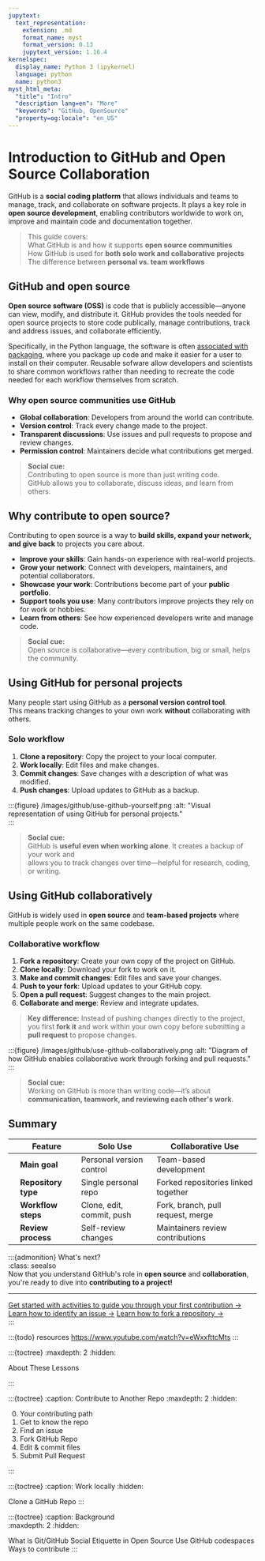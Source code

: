 ```yaml
---
jupytext:
  text_representation:
    extension: .md
    format_name: myst
    format_version: 0.13
    jupytext_version: 1.16.4
kernelspec:
  display_name: Python 3 (ipykernel)
  language: python
  name: python3
myst_html_meta:
  "title": "Intro"
  "description lang=en": "More"
  "keywords": "GitHub, OpenSource"
  "property=og:locale": "en_US"
---
```


# Introduction to GitHub and Open Source Collaboration  

GitHub is a **social coding platform** that allows individuals and teams to manage, track, and collaborate on software projects. It plays a key role in **open source development**, enabling contributors worldwide to work on, improve and maintain code and documentation together.  

> This guide covers:  
> <i class="fa-solid fa-circle-check" style="color: #81c0aa;"></i> What GitHub is and how it supports **open source communities**  
> <i class="fa-solid fa-circle-check" style="color: #81c0aa;"></i> How GitHub is used for **both solo work and collaborative projects**  
> <i class="fa-solid fa-circle-check" style="color: #81c0aa;"></i> The difference between **personal vs. team workflows**  

## GitHub and open source  

**Open source software (OSS)** is code that is publicly accessible—anyone can view, modify, and distribute it. GitHub provides the tools needed for open source projects to store code publically, manage contributions, track and address issues, and collaborate efficiently.

Specifically, in the Python language, the software is often [associated with packaging](https://www.pyopensci.org/python-package-guide/tutorials/intro.html), where you package up code and make it easier for a user to install on their computer. Reusable sofware allow developers and scientists to share common workflows rather than needing to recreate the code needed for each workflow themselves from scratch.

### Why open source communities use GitHub  

- **<i class="fa-solid fa-globe" style="color: #81c0aa;"></i> Global collaboration**: Developers from around the world can contribute.  
- **<i class="fa-solid fa-code-branch" style="color: #81c0aa;"></i> Version control**: Track every change made to the project.  
- **<i class="fa-solid fa-comments" style="color: #81c0aa;"></i> Transparent discussions**: Use issues and pull requests to propose and review changes.  
- **<i class="fa-solid fa-shield-halved" style="color: #81c0aa;"></i> Permission control**: Maintainers decide what contributions get merged.  

> **<i class="fa-solid fa-handshake-angle" style="color: #81c0aa;"></i> Social cue:**  
> Contributing to open source is more than just writing code.  
> GitHub allows you to collaborate, discuss ideas, and learn from others.  

## Why contribute to open source?  

Contributing to open source is a way to **build skills, expand your network, and give back** to projects you care about.  

- **Improve your skills**: Gain hands-on experience with real-world projects.  
- **Grow your network**: Connect with developers, maintainers, and potential collaborators.  
- **Showcase your work**: Contributions become part of your **public portfolio**.  
- **Support tools you use**: Many contributors improve projects they rely on for work or hobbies.  
- **Learn from others**: See how experienced developers write and manage code.  

> **<i class="fa-solid fa-handshake" style="color: #81c0aa;"></i> Social cue:**  
> Open source is collaborative—every contribution, big or small, helps the community.  

## Using GitHub for personal projects  

Many people start using GitHub as a **personal version control tool**.  
This means tracking changes to your own work **without** collaborating with others.  

### Solo workflow  

1. **<i class="fa-solid fa-download" style="color: #81c0aa;"></i> Clone a repository**: Copy the project to your local computer.  
2. **<i class="fa-solid fa-edit" style="color: #81c0aa;"></i> Work locally**: Edit files and make changes.  
3. **<i class="fa-solid fa-save" style="color: #81c0aa;"></i> Commit changes**: Save changes with a description of what was modified.  
4. **<i class="fa-solid fa-upload" style="color: #81c0aa;"></i> Push changes**: Upload updates to GitHub as a backup.  

:::{figure} /images/github/use-github-yourself.png
:alt: "Visual representation of using GitHub for personal projects."  
:::

> **<i class="fa-solid fa-user" style="color: #81c0aa;"></i> Social cue:**  
> GitHub is **useful even when working alone**. It creates a backup of your work and  
> allows you to track changes over time—helpful for research, coding, or writing.  

## Using GitHub collaboratively  

GitHub is widely used in **open source** and **team-based projects** where multiple people work on the same codebase.  

### Collaborative workflow  

1. **<i class="fa-solid fa-code-fork" style="color: #81c0aa;"></i> Fork a repository**: Create your own copy of the project on GitHub.  
2. **<i class="fa-solid fa-download" style="color: #81c0aa;"></i> Clone locally**: Download your fork to work on it.  
3. **<i class="fa-solid fa-edit" style="color: #81c0aa;"></i> Make and commit changes**: Edit files and save your changes.  
4. **<i class="fa-solid fa-upload" style="color: #81c0aa;"></i> Push to your fork**: Upload updates to your GitHub copy.  
5. **<i class="fa-solid fa-paper-plane" style="color: #81c0aa;"></i> Open a pull request**: Suggest changes to the main project.  
6. **<i class="fa-solid fa-people-arrows" style="color: #81c0aa;"></i> Collaborate and merge**: Review and integrate updates.  

> **Key difference:** Instead of pushing changes directly to the project, you first **fork it** and work within your own copy before submitting a **pull request** to propose changes.  

:::{figure} /images/github/use-github-collaboratively.png
:alt: "Diagram of how GitHub enables collaborative work through forking and pull requests."  
:::

> **<i class="fa-solid fa-users" style="color: #81c0aa;"></i> Social cue:**  
> Working on GitHub is more than writing code—it’s about **communication, teamwork, and reviewing each other's work**.  

## Summary  

| | **Feature**         | **Solo Use**                     | **Collaborative Use**                 |  
|-|---------------------|--------------------------------|--------------------------------------|  
| | **Main goal**      | Personal version control      | Team-based development              |  
| | **Repository type** | Single personal repo         | Forked repositories linked together |  
| | **Workflow steps**    | Clone, edit, commit, push    | Fork, branch, pull request, merge   |  
| | **Review process** | Self-review changes          | Maintainers review contributions    |  

:::{admonition} What's next?  
:class: seealso  
Now that you understand GitHub's role in **open source** and **collaboration**,  
you're ready to dive into **contributing to a project!**

*****

<i class="fa-brands fa-github-alt"></i> [Get started with activities to guide you through your first contribution →](pyos-first-contribution)  
<i class="fa-brands fa-github-alt"></i> [Learn how to identify an issue →](identify-github-issue)
<i class="fa-brands fa-github-alt"></i> [Learn how to fork a repository →](fork-repository)  
:::

:::{todo}
resources
<https://www.youtube.com/watch?v=eWxxfttcMts>
:::

:::{toctree}
:maxdepth: 2
:hidden:

About These Lessons  <self>

:::

:::{toctree}
:caption: Contribute to Another Repo
:maxdepth: 2
:hidden:

0. Your contributing path <your-first-contribution>
1. Get to know the repo <get-to-know-repo>
2. Find an issue <identify-issue>
3. Fork GitHub Repo <fork-repo>
4. Edit & commit files <edit-commit-files>
5. Submit Pull Request <pull-request>

:::

:::{toctree}
:caption: Work locally
:hidden:

Clone a GitHub Repo <clone-repo>
:::

:::{toctree}
:caption: Background  
:maxdepth: 2
:hidden:

What is Git/GitHub <what-is-git-github>
Social Etiquette in Open Source  <social-open-source>
Use GitHub codespaces <github-codespaces>
Ways to contribute <ways-to-contribute>
:::
